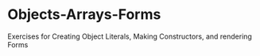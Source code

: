 # Objects-Arrays-Forms
Exercises for Creating Object Literals, Making Constructors, and rendering Forms

